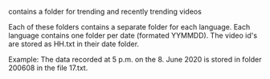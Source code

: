 contains a folder for trending and recently trending videos

Each of these folders contains a separate folder for each language.
Each language contains one folder per date (formated YYMMDD).
The video id's are stored as HH.txt in their date folder.

Example:
The data recorded at 5 p.m. on the 8. June 2020 is stored in folder 200608 in the file 17.txt.